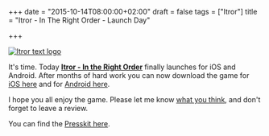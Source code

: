 +++
date = "2015-10-14T08:00:00+02:00"
draft = false
tags = ["Itror"]
title = "Itror - In The Right Order - Launch Day"

+++

[![Itror text logo](/media/images/devlog-6-intro.png)](https://itror.com/)

It's time. Today [**Itror - In the Right Order**](https://itror.com) finally launches for iOS and Android. After months of hard work you can now download the game for [iOS here](https://itunes.apple.com/us/app/itror-in-the-right-order/id1034388486?mt=8&at=1001l8ks&ct=mbcom) and for [Android here](https://play.google.com/store/apps/details?id=com.magnetforge.Itror).

I hope you all enjoy the game. Please let me know [what you think](mailto:hello@markusbodner.com), and don't forget to leave a review.

You can find the [Presskit here](https://itror.com/presskit/).
